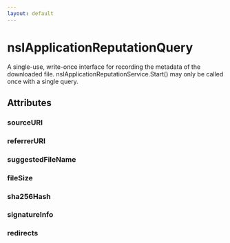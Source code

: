 ```yaml
---
layout: default
---
```


# nsIApplicationReputationQuery #

A single-use, write-once interface for recording the metadata of the
downloaded file. nsIApplicationReputationService.Start() may only be called
once with a single query.


## Attributes ##

### sourceURI ###

### referrerURI ###

### suggestedFileName ###

### fileSize ###

### sha256Hash ###

### signatureInfo ###

### redirects ###
